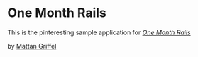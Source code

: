 # One Month Rails 

This is the pinteresting sample application for 
[*One Month Rails*](http://onemonthrails.com)

by [Mattan Griffel](http://mattangriffel.com)
